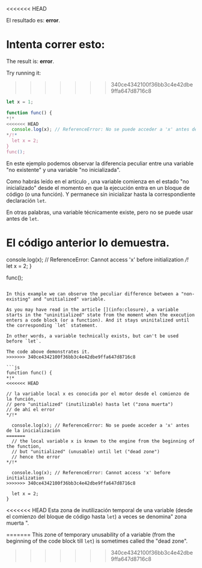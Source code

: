 <<<<<<< HEAD

El resultado es: **error**.

Intenta correr esto:
=======
The result is: **error**.

Try running it:
>>>>>>> 340ce4342100f36bb3c4e42dbe9ffa647d8716c8

```js run
let x = 1;

function func() {
*!*
<<<<<<< HEAD
  console.log(x); // ReferenceError: No se puede acceder a 'x' antes de la inicialización
*/!*
  let x = 2;
}
func();
```

En este ejemplo podemos observar la diferencia peculiar entre una variable "no existente" y una variable "no inicializada".

Como habrás leído en el artículo [](info:closure), una variable comienza en el estado "no inicializado" desde el momento en que la ejecución entra en un bloque de código (o una función). Y permanece sin inicializar hasta la correspondiente declaración `let`.

En otras palabras, una variable técnicamente existe, pero no se puede usar antes de `let`.

El código anterior lo demuestra.
=======
  console.log(x); // ReferenceError: Cannot access 'x' before initialization
*/!*
  let x = 2;
}

func();
```

In this example we can observe the peculiar difference between a "non-existing" and "unitialized" variable.

As you may have read in the article [](info:closure), a variable starts in the "uninitialized" state from the moment when the execution enters a code block (or a function). And it stays uninitalized until the corresponding `let` statement.

In other words, a variable technically exists, but can't be used before `let`.

The code above demonstrates it.
>>>>>>> 340ce4342100f36bb3c4e42dbe9ffa647d8716c8

```js
function func() {
*!*
<<<<<<< HEAD

// la variable local x es conocida por el motor desde el comienzo de la función,
// pero "unitialized" (inutilizable) hasta let ("zona muerta")
// de ahí el error
*/!*

  console.log(x); // ReferenceError: No se puede acceder a 'x' antes de la inicialización
=======
  // the local variable x is known to the engine from the beginning of the function,
  // but "unitialized" (unusable) until let ("dead zone")
  // hence the error
*/!*

  console.log(x); // ReferenceError: Cannot access 'x' before initialization
>>>>>>> 340ce4342100f36bb3c4e42dbe9ffa647d8716c8

  let x = 2;
}
```

<<<<<<< HEAD
Esta zona de inutilización temporal de una variable (desde el comienzo del bloque de código hasta `let`) a veces se denomina" zona muerta ".

=======
This zone of temporary unusability of a variable (from the beginning of the code block till `let`) is sometimes called the "dead zone".
>>>>>>> 340ce4342100f36bb3c4e42dbe9ffa647d8716c8
